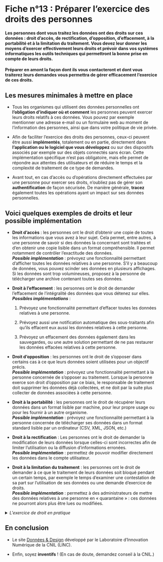# Fiche n°13 : Préparer l’exercice des droits des personnes

#### Les personnes dont vous traitez les données ont des droits sur ces données : droit d’accès, de rectification, d’opposition, d’effacement, à la portabilité et à la limitation du traitement. Vous devez leur donner les moyens d’exercer effectivement leurs droits et prévoir dans vos systèmes informatiques les outils techniques qui permettront la bonne prise en compte de leurs droits.

#### Préparer en amont la façon dont ils vous contacteront et dont vous traiterez leurs demandes vous permettra de gérer efficacement l’exercice de ces droits.


## Les mesures minimales à mettre en place

* Tous les organismes qui utilisent des données personnelles ont **l’obligation d’indiquer où et comment** les personnes peuvent exercer leurs droits relatifs à ces données. Vous pouvez par exemple mentionner une adresse e-mail ou un formulaire web au moment de l’information des personnes, ainsi que dans votre politique de vie privée.

* Afin de faciliter l’exercice des droits des personnes, ceux-ci peuvent être aussi **implémentés**, totalement ou en partie, directement dans **l’application ou le logiciel que vous développez** ou sur des dispositifs associés par exemple sur des objets connectés sans écran. Cette implémentation spécifique n’est pas obligatoire, mais elle permet de répondre aux attentes des utilisateurs et de réduire le temps et la complexité de traitement de ce type de demandes.

* Avant tout, en cas d’accès ou d’opérations directement effectuées par une personne pour exercer ses droits, n’oubliez pas de gérer son **authentification** de façon sécurisée. De manière générale, **tracez** également toutes les opérations ayant un impact sur ses données personnelles.

## Voici quelques exemples de droits et leur possible implémentation

* **Droit d’accès** : les personnes ont le droit d’obtenir une copie de toutes les informations que vous avez à leur sujet. Cela permet, entre autres, à une personne de savoir si des données la concernant sont traitées et d’en obtenir une copie lisible dans un format compréhensible. Il permet notamment de contrôler l’exactitude des données.  
**_Possible implémentation_** : prévoyez une fonctionnalité permettant d’afficher toutes les données relatives à une personne. S’il y a beaucoup de données, vous pouvez scinder ses données en plusieurs affichages. Si les données sont trop volumineuses, proposez à la personne de télécharger une archive contenant toutes ses données.

* **Droit à l’effacement** : les personnes ont le droit de  demander l’effacement de l’intégralité des données que vous détenez sur elles.  
**_Possibles implémentations_** :
    1. Prévoyez une fonctionnalité permettant d’effacer toutes les données relatives à une personne.

    2. Prévoyez aussi une notification automatique des sous-traitants afin qu’ils effacent eux aussi les données relatives à cette personne.
    
    3. Prévoyez un effacement des données également dans les sauvegardes, ou une autre solution permettant de ne pas restaurer les données effacées relatives à cette personne.

* **Droit d’opposition** : les personnes ont le droit de s’opposer dans certains cas à ce que leurs données soient utilisées pour un objectif précis.  
**_Possible implémentation_** : prévoyez une fonctionnalité permettant à la personne concernée de s’opposer au traitement. Lorsque la personne exerce son droit d’opposition par ce biais, le responsable de traitement doit supprimer les données déjà collectées, et ne doit par la suite plus collecter de données associées à cette personne.

* **Droit à la portabilité** : les personnes ont le droit de récupérer leurs données dans un format lisible par machine, pour leur propre usage ou pour les fournir à un autre organisme.  
**_Possible implémentation_** : prévoyez une fonctionnalité permettant à la personne concernée de télécharger ses données dans un format standard lisible par un ordinateur (CSV, XML, JSON, etc.)

* **Droit à la rectification** : Les personnes ont le droit de demander la modification de leurs données lorsque celles-ci sont incorrectes afin de limiter l’utilisation ou la diffusion d’informations erronées.  
**_Possible implémentation_** : permettez de pouvoir modifier directement les données dans le compte utilisateur.

* **Droit à la limitation du traitement** : les personnes ont le droit de demander à ce que le traitement de leurs données soit bloqué pendant un certain temps, par exemple le temps d’examiner une contestation de sa part sur l’utilisation de ses données ou une demande d’exercice de droits.  
**_Possible implémentation_** : permettez à des administrateurs de mettre des données relatives à une personne en « quarantaine » : ces données ne pourront alors plus être lues ou modifiées.

<details>
     <summary> <em>L'exercice de droit en pratique</em> </summary>
<br>

* Lorsqu’une personne souhaite exercer un droit, elle doit pouvoir **savoir vers qui s’adresser** de façon simple. Les informations de contact doivent être **facilement accessibles** et être localisées à des endroits paraissant logiques, par exemple dans le compte utilisateur, dans des informations contextuelles, les politiques de confidentialité, les politiques de vie privée, une FAQ, etc.

* L’exercice d’un droit peut constituer un événement exceptionnel dans le parcours utilisateur classique d’un service. De fait, il est d’autant plus important de bien la guider dans cette démarche qui peut paraître intimidante : **proposer des étapes simples** pour formuler une demande, rappeler l’**utilité des droits et des résultats attendus**, mettre à disposition des **modèles de demande pour faciliter les démarches**.

* **L’exercice d’un droit** peut s’effectuer par **différentes modalités et différents formats**: formulaire, mail, comptes en ligne, courrier. Le site Données & Design fournit des [exemples d’interfaces pour faciliter les exercices de droits](https://design.cnil.fr/concepts/exercice-des-droits/).

* Tout au long du processus d’exercice des droits, il est important de veiller à ce que la personne soit informée de l’évolution de sa demande. Lui faire des retours régulièrement, pour **attester de la bonne réception** de sa demande ou encore pour lui faire des **retours sur les décisions prises** suite à celle-ci, dans un **format accessible** et correspondant à celui avec lequel elle vous a contacté est donc nécessaire.

* Afin d’assurer à la personne une bonne continuité dans sa démarche d’exercice de droit, ou en cas de contestation de sa part de la décision que vous prenez auprès d’une autorité de protection, il est recommandé de permettre à la personne de pouvoir garder facilement une **trace de sa démarche**. Un système d’impression de demandes, d’archivage ou de téléchargements des échanges, etc. peuvent ainsi être mis en place. 
*
</details>

## En conclusion

* Le site [Données & Design](https://design.cnil.fr) développé par le Laboratoire d’Innovation Numérique de la CNIL (LINC).

* Enfin, soyez **inventifs** ! (En cas de doute, demandez conseil à la CNIL.)
